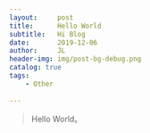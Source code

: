```yaml
---
layout:     post
title:      Hello World
subtitle:   Hi Blog
date:       2019-12-06
author:     JL
header-img: img/post-bg-debug.png
catalog: true
tags:
    - Other
    
---
```



>Hello World。



